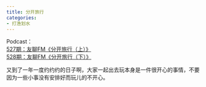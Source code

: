 ```yaml
---
title: 分开旅行
categories:
- 打渔划水
---
```


Podcast：  
[527期：友聊FM《分开旅行（上）》](http://ydlbk.com/ydl527/)  
[528期：友聊FM《分开旅行（下）》](http://ydlbk.com/ydl528/)  

又到了一年一度约约约的日子啊，大家一起出去玩本身是一件很开心的事情，不要因为一些小事没有安排好而玩儿的不开心。


